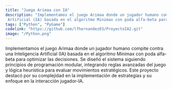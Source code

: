 ```yaml
---
title: "Juego Arimaa con IA"
description: "Implementamos el juego Arimaa donde un jugador humano compite contra una Inteligencia
 Artificial (IA) basada en el algoritmo Minimax con poda alfa-beta para optimizar las decisiones."
tags: ["Python", "PyGame"]
codelink: "https://github.com/lfhernandez03/ProyectoIA2.git"
image: "/Python.png"
---
```


Implementamos el juego Arimaa donde un jugador humano compite contra una Inteligencia
Artificial (IA) basada en el algoritmo Minimax con poda alfa-beta para optimizar las decisiones.
Se diseñó el sistema siguiendo principios de programación modular, integrando reglas avanzadas
del juego y lógica heurística para evaluar movimientos estratégicos. Este proyecto destacó por su
complejidad en la implementación de estrategias y su enfoque en la interacción jugador-IA.